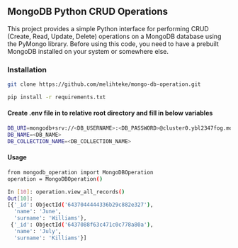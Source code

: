 ## MongoDB Python CRUD Operations

This project provides a simple Python interface for performing CRUD (Create, Read, Update, Delete) operations on a MongoDB database using the PyMongo library.
Before using this code, you need to have a prebuilt MongoDB installed on your system or somewhere else.

### Installation

```sh
git clone https://github.com/melihteke/mongo-db-operation.git
```

```sh
pip install -r requirements.txt
```

#### Create .env file in to relative root directory and fill in below variables
```sh
DB_URI=mongodb+srv://<DB_USERNAME>:<DB_PASSWORD>@cluster0.ybl2347fog.mongodb.net/test?retryWrites=true&w=majority
DB_NAME=<DB_NAME>
DB_COLLECTION_NAME=<DB_COLLECTION_NAME>
```



#### Usage
```sh
from mongodb_operation import MongoDBOperation
operation = MongoDBOperation()
```

```sh
In [10]: operation.view_all_records()
Out[10]: 
[{'_id': ObjectId('6437044444336b29c882e327'),
  'name': 'June',
  'surname': 'Williams'},
 {'_id': ObjectId('6437088f63c471c0c778a80a'),
  'name': 'July',
  'surname': 'Killiams'}]
  ```
  
